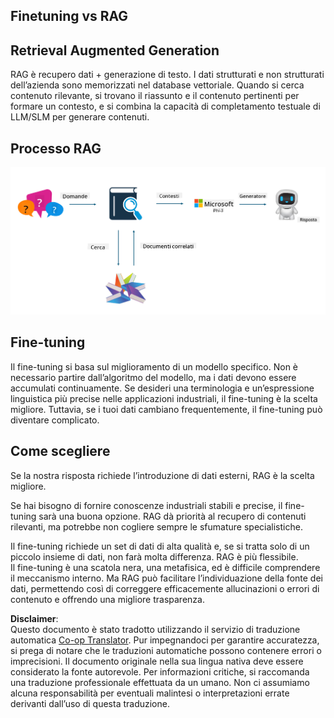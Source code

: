<!--
CO_OP_TRANSLATOR_METADATA:
{
  "original_hash": "e4e010400c2918557b36bb932a14004c",
  "translation_date": "2025-07-17T09:28:52+00:00",
  "source_file": "md/03.FineTuning/FineTuning_vs_RAG.md",
  "language_code": "it"
}
-->
## Finetuning vs RAG

## Retrieval Augmented Generation

RAG è recupero dati + generazione di testo. I dati strutturati e non strutturati dell’azienda sono memorizzati nel database vettoriale. Quando si cerca contenuto rilevante, si trovano il riassunto e il contenuto pertinenti per formare un contesto, e si combina la capacità di completamento testuale di LLM/SLM per generare contenuti.

## Processo RAG
![FinetuningvsRAG](../../../../translated_images/rag.2014adc59e6f6007bafac13e800a6cbc3e297fbb9903efe20a93129bd13987e9.it.png)

## Fine-tuning
Il fine-tuning si basa sul miglioramento di un modello specifico. Non è necessario partire dall’algoritmo del modello, ma i dati devono essere accumulati continuamente. Se desideri una terminologia e un’espressione linguistica più precise nelle applicazioni industriali, il fine-tuning è la scelta migliore. Tuttavia, se i tuoi dati cambiano frequentemente, il fine-tuning può diventare complicato.

## Come scegliere
Se la nostra risposta richiede l’introduzione di dati esterni, RAG è la scelta migliore.

Se hai bisogno di fornire conoscenze industriali stabili e precise, il fine-tuning sarà una buona opzione. RAG dà priorità al recupero di contenuti rilevanti, ma potrebbe non cogliere sempre le sfumature specialistiche.

Il fine-tuning richiede un set di dati di alta qualità e, se si tratta solo di un piccolo insieme di dati, non farà molta differenza. RAG è più flessibile.  
Il fine-tuning è una scatola nera, una metafisica, ed è difficile comprendere il meccanismo interno. Ma RAG può facilitare l’individuazione della fonte dei dati, permettendo così di correggere efficacemente allucinazioni o errori di contenuto e offrendo una migliore trasparenza.

**Disclaimer**:  
Questo documento è stato tradotto utilizzando il servizio di traduzione automatica [Co-op Translator](https://github.com/Azure/co-op-translator). Pur impegnandoci per garantire accuratezza, si prega di notare che le traduzioni automatiche possono contenere errori o imprecisioni. Il documento originale nella sua lingua nativa deve essere considerato la fonte autorevole. Per informazioni critiche, si raccomanda una traduzione professionale effettuata da un umano. Non ci assumiamo alcuna responsabilità per eventuali malintesi o interpretazioni errate derivanti dall’uso di questa traduzione.